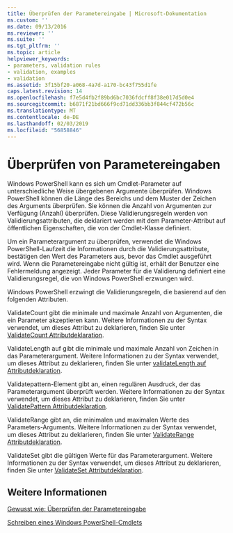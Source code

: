 ```yaml
---
title: Überprüfen der Parametereingabe | Microsoft-Dokumentation
ms.custom: ''
ms.date: 09/13/2016
ms.reviewer: ''
ms.suite: ''
ms.tgt_pltfrm: ''
ms.topic: article
helpviewer_keywords:
- parameters, validation rules
- validation, examples
- validation
ms.assetid: 3f15bf20-a068-4a7d-a170-bc43f755d1fe
caps.latest.revision: 14
ms.openlocfilehash: f7e5d4fb2f89bd6bc7036fdcff8f38e017d5d0e4
ms.sourcegitcommit: b6871f21bd666f9cd71dd336bb3f844cf472b56c
ms.translationtype: MT
ms.contentlocale: de-DE
ms.lasthandoff: 02/03/2019
ms.locfileid: "56858846"
---
```

# <a name="validating-parameter-input"></a>Überprüfen von Parametereingaben

Windows PowerShell kann es sich um Cmdlet-Parameter auf unterschiedliche Weise übergebenen Argumente überprüfen. Windows PowerShell können die Länge des Bereichs und dem Muster der Zeichen des Arguments überprüfen. Sie können die Anzahl von Argumenten zur Verfügung (Anzahl) überprüfen. Diese Validierungsregeln werden von Validierungsattributen, die deklariert werden mit dem Parameter-Attribut auf öffentlichen Eigenschaften, die von der Cmdlet-Klasse definiert.

Um ein Parameterargument zu überprüfen, verwendet die Windows PowerShell-Laufzeit die Informationen durch die Validierungsattribute, bestätigen den Wert des Parameters aus, bevor das Cmdlet ausgeführt wird. Wenn die Parametereingabe nicht gültig ist, erhält der Benutzer eine Fehlermeldung angezeigt. Jeder Parameter für die Validierung definiert eine Validierungsregel, die von Windows PowerShell erzwungen wird.

Windows PowerShell erzwingt die Validierungsregeln, die basierend auf den folgenden Attributen.

ValidateCount gibt die minimale und maximale Anzahl von Argumenten, die ein Parameter akzeptieren kann. Weitere Informationen zu der Syntax verwendet, um dieses Attribut zu deklarieren, finden Sie unter [ValidateCount Attributdeklaration](./validatecount-attribute-declaration.md).

ValidateLength auf gibt die minimale und maximale Anzahl von Zeichen in das Parameterargument. Weitere Informationen zu der Syntax verwendet, um dieses Attribut zu deklarieren, finden Sie unter [validateLength auf Attributdeklaration](./validatelength-attribute-declaration.md).

Validatepattern-Element gibt an, einen regulären Ausdruck, der das Parameterargument überprüft werden. Weitere Informationen zu der Syntax verwendet, um dieses Attribut zu deklarieren, finden Sie unter [ValidatePattern Attributdeklaration](./validatepattern-attribute-declaration.md).

ValidateRange gibt an, die minimalen und maximalen Werte des Parameters-Arguments. Weitere Informationen zu der Syntax verwendet, um dieses Attribut zu deklarieren, finden Sie unter [ValidateRange Attributdeklaration](./validaterange-attribute-declaration.md).

ValidateSet gibt die gültigen Werte für das Parameterargument. Weitere Informationen zu der Syntax verwendet, um dieses Attribut zu deklarieren, finden Sie unter [ValidateSet Attributdeklaration](./validateset-attribute-declaration.md).

## <a name="see-also"></a>Weitere Informationen

[Gewusst wie: Überprüfen der Parametereingabe](./how-to-validate-parameter-input.md)

[Schreiben eines Windows PowerShell-Cmdlets](./writing-a-windows-powershell-cmdlet.md)
